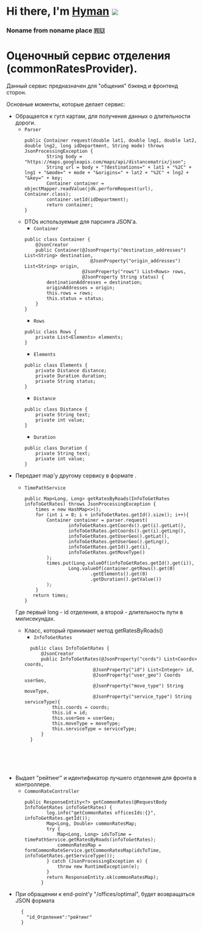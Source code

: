 # Hi there, I'm [Hyman](https://github.com/MrHyman213) ![](https://github.com/blackcater/blackcater/raw/main/images/Hi.gif) 
### Noname from noname place 🇷🇺

# Оценочный сервис отделения (commonRatesProvider). 
Данный сервис предназначен для "общения" бэкенд и фронтенд сторон.  

Основные моменты, которые  делает сервис: 
  - Обращается к гугл картам, для получения данных о длительности дороги.
      - `Parser`
        ```
        public Container request(double lat1, double lng1, double lat2, double lng2, long idDepartment, String mode) throws JsonProcessingException {
                String body = "https://maps.googleapis.com/maps/api/distancematrix/json";
                String url = body + "?destinations=" + lat1 + "%2C" + lng1 + "&mode=" + mode + "&origins=" + lat2 + "%2C" + lng2 + "&key=" + key;
                Container container = objectMapper.readValue(jdk.performRequest(url), Container.class);
                container.setId(idDepartment);
                return container;
        }
        ```
      - DTOs используемые для парсинга JSON'a.
          - `Container`
        ```
        public class Container {
            @JsonCreator
            public Container(@JsonProperty("destination_addresses") List<String> destination,
                                @JsonProperty("origin_addresses") List<String> origin,
                             @JsonProperty("rows") List<Rows> rows,
                             @JsonProperty String status) {
                destinationAddresses = destination;
                originAddresses = origin;
                this.rows = rows;
                this.status = status;
            }
        }
        ```
          - `Rows`
        ```
        public class Rows {
            private List<Elements> elements;
        }
        ```
        - `Elements`
        ```
        public class Elements {
            private Distance distance;
            private Duration duration;
            private String status;
        }  
        ```
        - `Distance`
        ```
        public class Distance {
            private String text;
            private int value;
        }
        ```
        - `Duration`
        ```
        public class Duration {
            private String text;
            private int value;
        }
        ```
  - Передает map'у другому сервису в формате <long-long>.
    - `TimePathService`
      ```
      public Map<Long, Long> getRatesByRoads(InfoToGetRates infoToGetRates) throws JsonProcessingException {
          times = new HashMap<>();
          for (int i = 0; i < infoToGetRates.getId().size(); i++){
              Container container = parser.request(
                      infoToGetRates.getCoords().get(i).getLat(),
                      infoToGetRates.getCoords().get(i).getLng(),
                      infoToGetRates.getUserGeo().getLat(),
                      infoToGetRates.getUserGeo().getLng(),
                      infoToGetRates.getId().get(i),
                      infoToGetRates.getMoveType()
              );
              times.put(Long.valueOf(infoToGetRates.getId().get(i)),
                      Long.valueOf(container.getRows().get(0)
                              .getElements().get(0)
                              .getDuration().getValue())
              );
          }
         return times;
      }
      ```
    Где первый long - id отделения, а второй - длительность пути в милисекундах.
    - Класс, который принимает метод getRatesByRoads()
      - `InfoToGetRates`
      ```
        public class InfoToGetRates {
            @JsonCreator
            public InfoToGetRates(@JsonProperty("cords") List<Coords> coords,
                               @JsonProperty("id") List<Integer> id,
                               @JsonProperty("user_geo") Coords userGeo,
                               @JsonProperty("move_type") String moveType,
                               @JsonProperty("service_type") String serviceType){
                this.coords = coords;
                this.id = id;
                this.userGeo = userGeo;
                this.moveType = moveType;
                this.serviceType = serviceType;
            }
        }


      
    ```


    
  - Выдает "рейтинг" и идентификатор лучшего отделения для фронта в контроллере.
    - `CommonRateController`
      ```
      public ResponseEntity<?> getCommonRates(@RequestBody InfoToGetRates infoToGetRates) {
              log.info("getCommonRates officesIds:{}", infoToGetRates.getId());
              Map<Long, Double> commonRatesMap;
              try {
                  Map<Long, Long> idsToTime = timePathService.getRatesByRoads(infoToGetRates);
                  commonRatesMap = formCommonRateService.getCommonRatesMap(idsToTime, infoToGetRates.getServiceType());
              } catch (JsonProcessingException e) {
                  throw new RuntimeException(e);
              }
              return ResponseEntity.ok(commonRatesMap);
            }
      ```
  - При обращении к end-point'у "/offices/optimal", будет возвращаться JSON формата
      ```
        {
          "id_Отделения":"рейтинг"
        }
      ```

